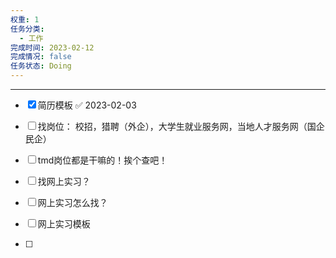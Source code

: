 ```yaml
---
权重: 1
任务分类:
  - 工作
完成时间: 2023-02-12
完成情况: false
任务状态: Doing
---
```

---
- [x] 简历模板 ✅ 2023-02-03
- [ ] 找岗位：
校招，猎聘（外企），大学生就业服务网，当地人才服务网（国企民企）

- [ ] tmd岗位都是干嘛的！挨个查吧！

- [ ] 找网上实习？
- [ ] 网上实习怎么找？


- [ ] 网上实习模板
- [ ] 
